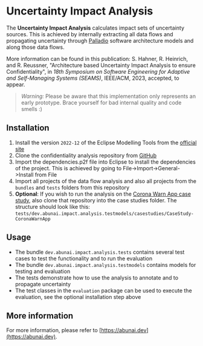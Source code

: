 # Uncertainty Impact Analysis

The **Uncertainty Impact Analysis** calculates impact sets of uncertainty sources.
This is achieved by internally extracting all data flows and propagating uncertainty through [Palladio](https://www.palladio-simulator.com/) software architecture models and along those data flows.

More information can be found in this publication: S. Hahner, R. Heinrich, and R. Reussner, "Architecture based Uncertainty Impact Analysis to ensure Confidentiality", in *18th Symposium on Software Engineering for Adaptive and Self-Managing Systems (SEAMS)*, IEEE/ACM, 2023, accepted, to appear.

> *Warning:* Please be aware that this implementation only represents an early prototype. Brace yourself for bad internal quality and code smells :)

## Installation

1. Install the version `2022-12` of the Eclipse Modelling Tools from the [official site](https://www.eclipse.org/downloads/packages/release/2022-12/r/eclipse-modeling-tools)
2. Clone the confidentiality analysis repository from [GitHub](https://github.com/PalladioSimulator/Palladio-Addons-DataFlowConfidentiality-Analysis)
3. Import the dependencies.p2f file into Eclipse to install the dependencies of the project. This is achieved by going to File->Import->General->Install from File
4. Import all projects of the data flow analysis and also all projects from the `bundles` and `tests` folders from this repository
5. **Optional**: If you wish to run the analysis on the [Corona Warn App case study](https://github.com/abunai-dev/CaseStudy-CoronaWarnApp), also clone that repository into the case studies folder. The structure should look like this: `tests/dev.abunai.impact.analysis.testmodels/casestudies/CaseStudy-CoronaWarnApp`

## Usage

- The bundle `dev.abunai.impact.analysis.tests` contains several test cases to test the functionality and to run the evaluation
- The bundle `dev.abunai.impact.analysis.testmodels` contains models for testing and evaluation
- The tests demonstrate how to use the analysis to annotate and to propagate uncertainty
- The test classes in the `evaluation` package can be used to execute the evaluation, see the optional installation step above

## More information

For more information, please refer to [https://abunai.dev](https://abunai.dev).
